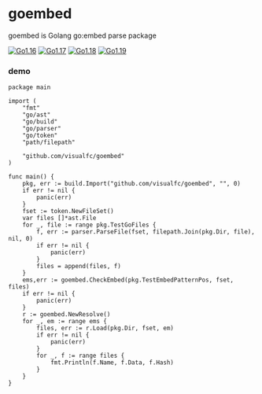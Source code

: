 # goembed
goembed is Golang go:embed parse package

[![Go1.16](https://github.com/visualfc/goembed/workflows/Go1.16/badge.svg)](https://github.com/visualfc/goembed/actions/workflows/go116.yml)
[![Go1.17](https://github.com/visualfc/goembed/workflows/Go1.17/badge.svg)](https://github.com/visualfc/goembed/actions/workflows/go117.yml)
[![Go1.18](https://github.com/visualfc/goembed/workflows/Go1.18/badge.svg)](https://github.com/visualfc/goembed/actions/workflows/go118.yml)
[![Go1.19](https://github.com/visualfc/goembed/workflows/Go1.19/badge.svg)](https://github.com/visualfc/goembed/actions/workflows/go119.yml)


### demo
```
package main

import (
	"fmt"
	"go/ast"
	"go/build"
	"go/parser"
	"go/token"
	"path/filepath"

	"github.com/visualfc/goembed"
)

func main() {
	pkg, err := build.Import("github.com/visualfc/goembed", "", 0)
	if err != nil {
		panic(err)
	}
	fset := token.NewFileSet()
	var files []*ast.File
	for _, file := range pkg.TestGoFiles {
		f, err := parser.ParseFile(fset, filepath.Join(pkg.Dir, file), nil, 0)
		if err != nil {
			panic(err)
		}
		files = append(files, f)
	}
	ems,err := goembed.CheckEmbed(pkg.TestEmbedPatternPos, fset, files)
	if err != nil {
		panic(err)
	}
	r := goembed.NewResolve()
	for _, em := range ems {
		files, err := r.Load(pkg.Dir, fset, em)
		if err != nil {
			panic(err)
		}
		for _, f := range files {
			fmt.Println(f.Name, f.Data, f.Hash)
		}
	}
}
```
